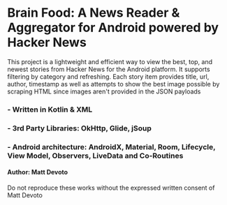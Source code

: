 # Brain Food: A News Reader & Aggregator for Android powered by Hacker News

This project is a lightweight and efficient way to view the best, top, and newest stories from Hacker News for the Android platform. It supports filtering by category and refreshing. Each story item provides title, url, author, timestamp as well as attempts to show the best image possible by scraping HTML since images aren't provided in the JSON payloads

### - Written in Kotlin & XML
### - 3rd Party Libraries: OkHttp, Glide, jSoup
### - Android architecture: AndroidX, Material, Room, Lifecycle, View Model, Observers, LiveData and Co-Routines 
#### Author: Matt Devoto

Do not reproduce these works without the expressed written consent of Matt Devoto
